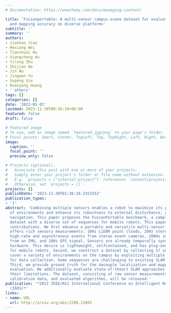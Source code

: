 ```yaml
---
# Documentation: https://wowchemy.com/docs/managing-content/

title: 'Fusionportable: A multi-sensor campus-scene dataset for evaluation of localization
  and mapping accuracy on diverse platforms'
subtitle: ''
summary: ''
authors:
- Jianhao Jiao
- Hexiang Wei
- Tianshuai Hu
- Xiangcheng Hu
- Yilong Zhu
- Zhijian He
- Jin Wu
- Jingwen Yu
- Xupeng Xie
- Huaiyang Huang
- ' others'
tags: []
categories: []
date: '2022-01-01'
lastmod: 2023-11-30T09:36:19+08:00
featured: false
draft: false

# Featured image
# To use, add an image named `featured.jpg/png` to your page's folder.
# Focal points: Smart, Center, TopLeft, Top, TopRight, Left, Right, BottomLeft, Bottom, BottomRight.
image:
  caption: ''
  focal_point: ''
  preview_only: false

# Projects (optional).
#   Associate this post with one or more of your projects.
#   Simply enter your project's folder or file name without extension.
#   E.g. `projects = ["internal-project"]` references `content/project/deep-learning/index.md`.
#   Otherwise, set `projects = []`.
projects: []
publishDate: '2023-11-30T01:36:19.235335Z'
publication_types:
- '1'
abstract: 'Combining multiple sensors enables a robot to maximize its perceptual awareness
  of environments and enhance its robustness to external disturbance, crucial to robotic
  navigation. This paper proposes the FusionPortable benchmark, a complete multi-sensor
  dataset with a diverse set of sequences for mobile robots. This paper presents three
  contributions. We ﬁrst advance a portable and versatile multi-sensor suite that
  offers rich sensory measurements: 10Hz LiDAR point clouds, 20Hz stereo frame images,
  high-rate and asynchronous events from stereo event cameras, 200Hz inertial readings
  from an IMU, and 10Hz GPS signal. Sensors are already temporally synchronized in
  hardware. This device is lightweight, selfcontained, and has plug-and-play support
  for mobile robots. Second, we construct a dataset by collecting 17 sequences that
  cover a variety of environments on the campus by exploiting multiple robot platforms
  for data collection. Some sequences are challenging to existing SLAM algorithms.
  Third, we provide ground truth for the decouple localization and mapping performance
  evaluation. We additionally evaluate state-of-theart SLAM approaches and identify
  their limitations. The dataset, consisting of raw sensor measurements, ground truth,
  calibration data, and evaluated algorithms, will be released.'
publication: '*2022 IEEE/RSJ International Conference on Intelligent Robots and Systems
  (IROS)*'
links:
- name: URL
  url: http://arxiv.org/abs/2208.11865
---
```

